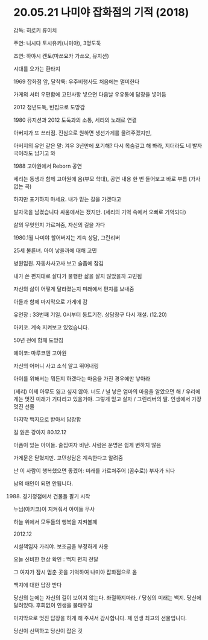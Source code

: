 # 20.05.21 나미야 잡화점의 기적 (2018)

감독: 히로키 류이치

주연: 니시다 토시유키(니미야),  3명도둑

조연: 하야시 켄토(마쓰요카 가쓰오, 뮤지션)

 

시대를 오가는 환타지

1969 잡화점 앞, 달착륙: 우주비행사도 처음에는 멀미한다

가게의 셔터 우편함에 고민사항 넣으면 다음날 우유통에 답장을 넣어둠

2012 청년도둑, 빈집으로 도망감

 

1980 뮤지션과 2012 도둑과의 소통, 세리의 노래로 연결

아버지가 또 쓰러짐.  진심으로 원하면 생선가게를 물려주겠지만,

아버지의 유언 같은 말: 겨우 3년만에 포기해?  다시 목숨걸고 해 봐라, 지더라도 네 발자국이라도 남기고 와

 

1988 고아원에서 Reborn 공연

세리는 동생과 함께 고아원에 옴(부모 학대),  공연 내용 한 번 들어보고 바로 부름 (가사 없는 곡)

하지만 포기하지 마세요. 내가 믿는 길을 가겠다고

발자국을 남겼습니다 싸움에서는 졌지만. (세리의 기억 속에서 오빠로 기억되다)

삶의 무엇인지 가르쳐줌,  자신의 길을 가다

 

1980.1월 나미야 할어버지는 계속 상담, 그린리버

25세 불륜녀. 아이 낳을까에 대해 고민

병원입원.  자동차사고사 보고 슬픔에 잠김

내가 쓴 편지대로 살다가 불행한 삶을 살지 않았을까 고민됨 

자신의 삶이 어떻게 달라졌는지 미래에서 편지를 보내줌

 

아들과 함께 마지막으로 가게에 감

유언장 : 33번째 기일. 0시부터 동트기전. 상담창구 다시 개설.    (12.20)

아키코.  계속 지켜보고 있었습니다.

50년 전에 함께 도망침

 

에이코: 마루코엔 고아원

자신의 어머니 사고 소식 알고 뛰어내링

아이를 위해서는 뭐든지 하겠다는 마음을 가진 경우에만 낳아라

(세리) 이제 아무도 잃고 싶지 않아. 너도  /  널 낳은 엄마의 마음을 알았으면 해  /  우리에게는 멋진 미래가 기다리고 있을거야. 그렇게 믿고 살자  /  그린리버의 딸. 인생에서 가장 멋진 선물

마지막 백지으로 받아서 답장함

 

길 잃은 강아지 80.12.12

아픔이 있는 아이들.  술집여자 비난.  사람은 운명은 쉽게 변하지 않음

가게문은 닫혔지만. 고민상담은 계속한다고 알려줌 

난 이 사람이 행복했으면 좋겠어: 미래를 가르쳐주어 (꼼수로)) 부자가 되다

남의 애인이 되면 안됩니다.

1988. 경기정점에서 건물들 팔기 시작

누님(아키코)이 지켜줘서 아이들 무사

하늘 위에서 모두들의 행복을 지켜볼께 

 

2012.12

시설책임자 가리야. 보조금을 부정하게 사용

오늘 신비한 현상 확인 : 백지 편지 전달

그 여자가 잠시 멈춘 곳을 기억하여 나미야 잡화점으로 옴



백지에 대한 답장 받다

당신의 눈에는 자신의 길이 보이지 않는다. 좌절하지마라.  /  당싱의 미래는 백지. 당신에 달려있다. 후회없이 인생을 불태우길

마지막으로 멋진 답장을 하게 해 주셔서 감사합니다. 제 인생 최고의 선물입니다.

당신이 선택하고 당신이 잡은 것